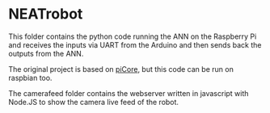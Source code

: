 # NEATrobot
This folder contains the python code running the ANN on the Raspberry Pi and receives the inputs via UART from the Arduino and then sends back the outputs from the ANN.

The original project is based on [piCore](http://www.tinycorelinux.net/), but this code can be run on raspbian too.

The camerafeed folder contains the webserver written in javascript with Node.JS to show the camera live feed of the robot.
